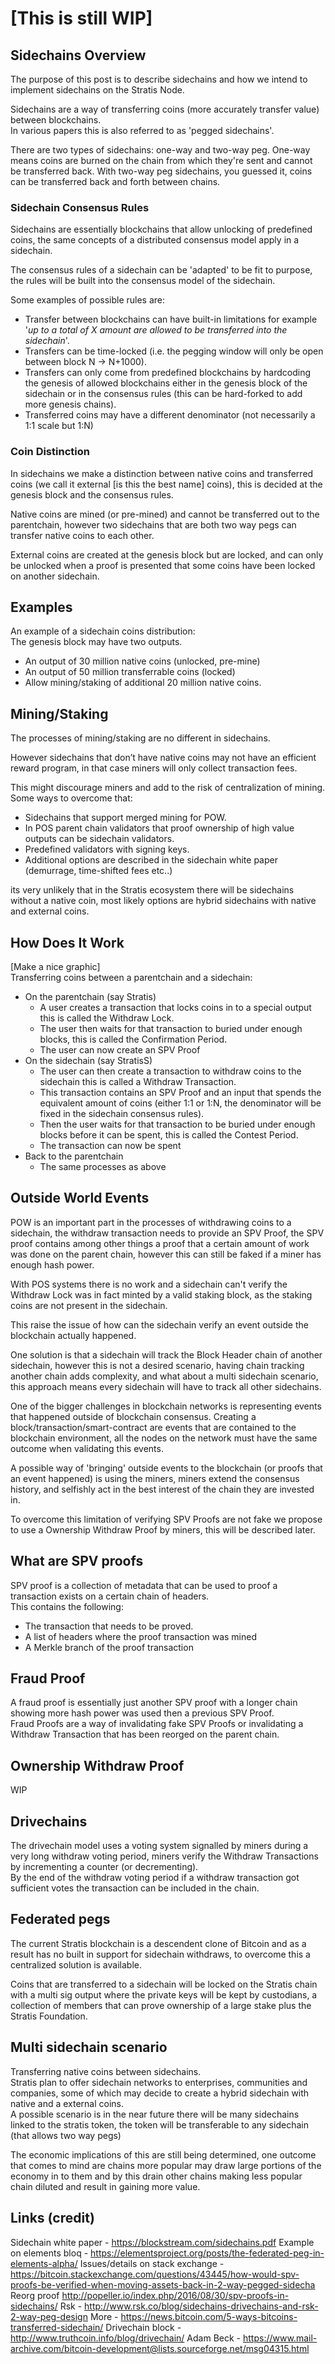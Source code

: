 # [This is still WIP]

## Sidechains Overview

The purpose of this post is to describe sidechains and how we intend to implement sidechains on the Stratis Node.  

Sidechains are a way of transferring coins (more accurately transfer value) between blockchains.  
In various papers this is also referred to as 'pegged sidechains'.  

There are two types of sidechains: one-way and two-way peg. One-way means coins are burned on the chain from which they're sent and cannot be transferred back. With two-way peg sidechains, you guessed it, coins can be transferred back and forth between chains.

### Sidechain Consensus Rules
Sidechains are essentially blockchains that allow unlocking of predefined coins, the same concepts of a distributed consensus model apply in a sidechain.  

The consensus rules of a sidechain can be 'adapted' to be fit to purpose, the rules will be built into the consensus model of the sidechain.  

Some examples of possible rules are:  
- Transfer between blockchains can have built-in limitations for example '*up to a total of X amount are allowed to be transferred into the sidechain*'.  
- Transfers can be time-locked (i.e. the pegging window will only be open between block N -> N+1000).  
- Transfers can only come from predefined blockchains by hardcoding the genesis of allowed blockchains either in the genesis block of the sidechain or in the consensus rules (this can be hard-forked to add more genesis chains).  
- Transferred coins may have a different denominator (not necessarily a 1:1 scale but 1:N)  

### Coin Distinction
In sidechains we make a distinction between native coins and transferred coins (we call it external [is this the best name] coins), this is decided at the genesis block and the consensus rules.  

Native coins are mined (or pre-mined) and cannot be transferred out to the parentchain, however two sidechains that are both two way pegs can transfer native coins to each other.   

External coins are created at the genesis block but are locked, and can only be unlocked when a proof is presented that some coins have been locked on another sidechain.  

## Examples
An example of a sidechain coins distribution:  
The genesis block may have two outputs.  
- An output of 30 million native coins (unlocked, pre-mine)
- An output of 50 million transferrable coins (locked)
- Allow mining/staking of additional 20 million native coins.

## Mining/Staking
The processes of mining/staking are no different in sidechains.  

However sidechains that don’t have native coins may not have an efficient reward program, in that case miners will only collect transaction fees.   

This might discourage miners and add to the risk of centralization of mining.  
Some ways to overcome that:  
- Sidechains that support merged mining for POW.
- In POS parent chain validators that proof ownership of high value outputs can be sidechain validators.
- Predefined validators with signing keys.
- Additional options are described in the sidechain white paper (demurrage, time-shifted fees etc..)  

its very unlikely that in the Stratis ecosystem there will be sidechains without a native coin, most likely options are hybrid sidechains with native and external coins.  

## How Does It Work  
[Make a nice graphic]  
Transferring coins between a parentchain and a sidechain:  
- On the parentchain (say Stratis)  
   - A user creates a transaction that locks coins in to a special output this is called the Withdraw Lock.  
   - The user then waits for that transaction to buried under enough blocks, this is called the Confirmation Period.  
   - The user can now create an SPV Proof  
- On the sidechain (say StratisS)  
   - The user can then create a transaction to withdraw coins to the sidechain this is called a Withdraw Transaction.  
   - This transaction contains an SPV Proof and an input that spends the equivalent amount of coins (either 1:1 or 1:N, the denominator will be fixed in the sidechain consensus rules).   
   - Then the user waits for that transaction to be buried under enough blocks before it can be spent, this  is called the Contest Period.  
   - The transaction can now be spent  
- Back to the parentchain  
   - The same processes as above   

## Outside World Events
POW is an important part in the processes of withdrawing coins to a sidechain, the withdraw transaction needs to provide an SPV Proof, the SPV proof contains among other things a proof that a certain amount of work was done on the parent chain, however this can still be faked if a miner has enough hash power.  

With POS systems there is no work and a sidechain can't verify the Withdraw Lock was in fact minted by a valid staking block, as the staking coins are not present in the sidechain.  

This raise the issue of how can the sidechain verify an event outside the blockchain actually happened.  

One solution is that a sidechain will track the Block Header chain of another sidechain, however this is not a desired scenario, having chain tracking another chain adds complexity, and what about a multi sidechain scenario, this approach means every sidechain will have to track all other sidechains.  

One of the bigger challenges in blockchain networks is representing events that happened outside of blockchain consensus.
Creating a block/transaction/smart-contract are events that are contained to the blockchain environment, all the nodes on the network must have the same outcome when validating this events.  

A possible way of 'bringing' outside events to the blockchain (or proofs that an event happened) is using the miners, miners extend the consensus history, and selfishly act in the best interest of the chain they are invested in.  

To overcome this limitation of verifying SPV Proofs are not fake we propose to use a Ownership Withdraw Proof by miners, this will be described later.  

## What are SPV proofs
SPV proof is a collection of metadata that can be used to proof a transaction exists on a certain chain of headers.  
This contains the following:  
- The transaction that needs to be proved.  
- A list of headers where the proof transaction was mined  
- A Merkle branch of the proof transaction  

## Fraud Proof
A fraud proof is essentially just another SPV proof with a longer chain showing more hash power was used then a previous SPV Proof.  
Fraud Proofs are a way of invalidating fake SPV Proofs or invalidating a Withdraw Transaction that has been reorged on the parent chain. 

## Ownership Withdraw Proof
WIP

## Drivechains
The drivechain model uses a voting system signalled by miners during a very long withdraw voting period,  miners verify the Withdraw Transactions by incrementing a counter (or decrementing).  
By the end of the withdraw voting period if a withdraw transaction got sufficient votes the transaction can be included in the chain.  

## Federated pegs
The current Stratis blockchain is a descendent clone of Bitcoin and as a result has no built in support for sidechain withdraws, to overcome this a centralized solution is available.  

Coins that are transferred to a sidechain will be locked on the Stratis chain with a multi sig output where the private keys will be kept by custodians, a collection of members that can prove ownership of a large stake plus the Stratis Foundation.  

## Multi sidechain scenario 
Transferring native coins between sidechains.  
Stratis plan to offer sidechain networks to enterprises, communities and companies, some of which may decide to create a hybrid sidechain with native and a external coins.  
A possible scenario is in the near future there will be many sidechains linked to the stratis token, the token will be transferable to any sidechain (that allows two way pegs)  

The economic implications of this are still being determined, one outcome that comes to mind are chains more popular may draw large portions of the economy in to them and by this drain other chains making less popular chain diluted and result in gaining more value.  

## Links (credit)
Sidechain white paper - https://blockstream.com/sidechains.pdf
Example on elements bloq -  https://elementsproject.org/posts/the-federated-peg-in-elements-alpha/
Issues/details on stack exchange - https://bitcoin.stackexchange.com/questions/43445/how-would-spv-proofs-be-verified-when-moving-assets-back-in-2-way-pegged-sidecha
Reorg proof http://popeller.io/index.php/2016/08/30/spv-proofs-in-sidechains/
Rsk - http://www.rsk.co/blog/sidechains-drivechains-and-rsk-2-way-peg-design
More - https://news.bitcoin.com/5-ways-bitcoins-transferred-sidechain/
Drivechain block - http://www.truthcoin.info/blog/drivechain/
Adam Beck - https://www.mail-archive.com/bitcoin-development@lists.sourceforge.net/msg04315.html


